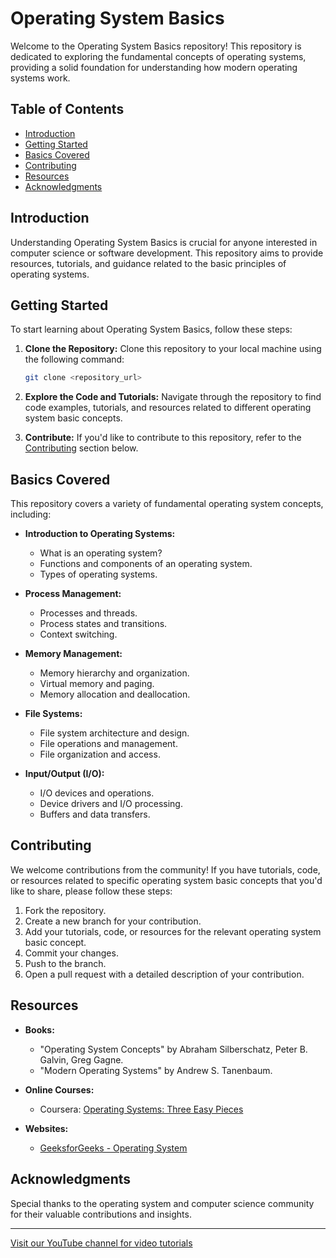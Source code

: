 # Operating System Basics

Welcome to the Operating System Basics repository! This repository is dedicated to exploring the fundamental concepts of operating systems, providing a solid foundation for understanding how modern operating systems work.

## Table of Contents

- [Introduction](#introduction)
- [Getting Started](#getting-started)
- [Basics Covered](#basics-covered)
- [Contributing](#contributing)
- [Resources](#resources)
- [Acknowledgments](#acknowledgments)

## Introduction

Understanding Operating System Basics is crucial for anyone interested in computer science or software development. This repository aims to provide resources, tutorials, and guidance related to the basic principles of operating systems.

## Getting Started

To start learning about Operating System Basics, follow these steps:

1. **Clone the Repository:** Clone this repository to your local machine using the following command:
   ```bash
   git clone <repository_url>
   ```

2. **Explore the Code and Tutorials:** Navigate through the repository to find code examples, tutorials, and resources related to different operating system basic concepts.

3. **Contribute:** If you'd like to contribute to this repository, refer to the [Contributing](#contributing) section below.

## Basics Covered

This repository covers a variety of fundamental operating system concepts, including:

- **Introduction to Operating Systems:**
  - What is an operating system?
  - Functions and components of an operating system.
  - Types of operating systems.

- **Process Management:**
  - Processes and threads.
  - Process states and transitions.
  - Context switching.

- **Memory Management:**
  - Memory hierarchy and organization.
  - Virtual memory and paging.
  - Memory allocation and deallocation.

- **File Systems:**
  - File system architecture and design.
  - File operations and management.
  - File organization and access.

- **Input/Output (I/O):**
  - I/O devices and operations.
  - Device drivers and I/O processing.
  - Buffers and data transfers.

## Contributing

We welcome contributions from the community! If you have tutorials, code, or resources related to specific operating system basic concepts that you'd like to share, please follow these steps:

1. Fork the repository.
2. Create a new branch for your contribution.
3. Add your tutorials, code, or resources for the relevant operating system basic concept.
4. Commit your changes.
5. Push to the branch.
6. Open a pull request with a detailed description of your contribution.

## Resources

- **Books:**
  - "Operating System Concepts" by Abraham Silberschatz, Peter B. Galvin, Greg Gagne.
  - "Modern Operating Systems" by Andrew S. Tanenbaum.

- **Online Courses:**
  - Coursera: [Operating Systems: Three Easy Pieces](https://www.coursera.org/learn/os)

- **Websites:**
  - [GeeksforGeeks - Operating System](https://www.geeksforgeeks.org/operating-systems/)

## Acknowledgments

Special thanks to the operating system and computer science community for their valuable contributions and insights.

---

[Visit our YouTube channel for video tutorials](<YouTube_Channel_Link>)